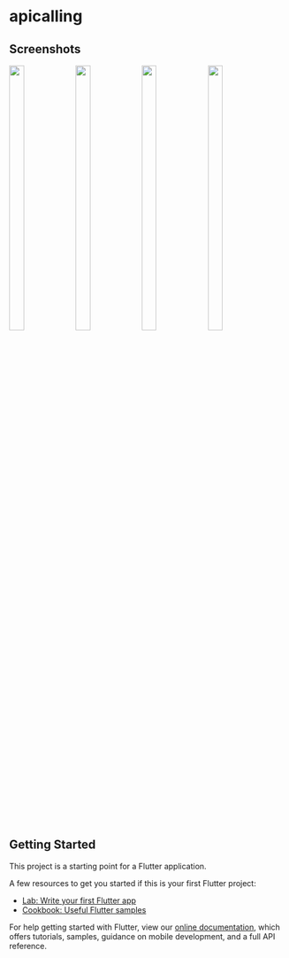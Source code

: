 # apicalling


## Screenshots
<p float="center">
<img src="https://user-images.githubusercontent.com/96433134/178923326-e1be336e-f985-4974-b07a-685fe4b15a55.PNG" width=23% height=35%>
<img src="https://user-images.githubusercontent.com/96433134/178923346-e62ef9e8-b43b-4fc3-838c-1b4cb1b0c5da.PNG" width=23% height=35%>
<img src="https://user-images.githubusercontent.com/96433134/178923342-59a58dca-30e1-4900-ad9f-8dd53e72fc85.PNG" width=23% height=35%>
<img src="https://user-images.githubusercontent.com/96433134/178923338-55cdea23-f03a-4d9d-acc2-4f7720325877.PNG" width=23% height=35%>
    
</p>

## Getting Started

This project is a starting point for a Flutter application.

A few resources to get you started if this is your first Flutter project:

- [Lab: Write your first Flutter app](https://flutter.dev/docs/get-started/codelab)
- [Cookbook: Useful Flutter samples](https://flutter.dev/docs/cookbook)

For help getting started with Flutter, view our
[online documentation](https://flutter.dev/docs), which offers tutorials,
samples, guidance on mobile development, and a full API reference.
